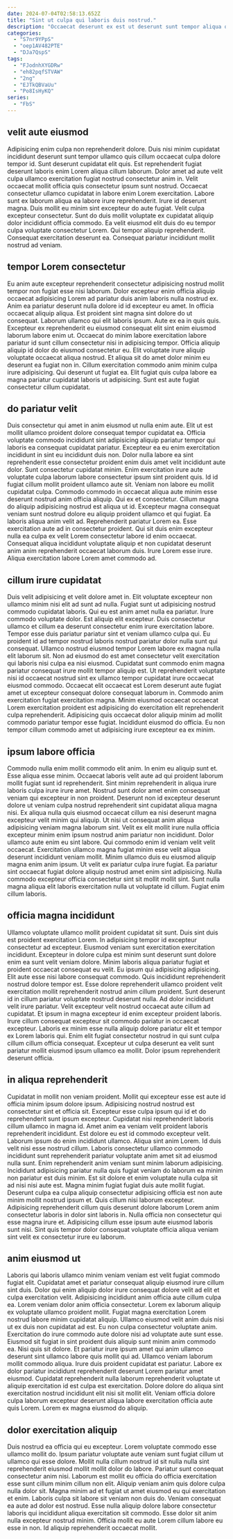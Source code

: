 ```yaml
---
date: 2024-07-04T02:58:13.652Z
title: "Sint ut culpa qui laboris duis nostrud."
description: "Occaecat deserunt ex est ut deserunt sunt tempor aliqua qui commodo voluptate irure sint. Non aute ea culpa ullamco cupidatat voluptate consectetur officia tempor cupidatat ut et non."
categories:
  - "S7nr9YPpS"
  - "oep1AV482PTE"
  - "DJa7QspS"
tags:
  - "FJodnhXYGDRw"
  - "eh82pqfSTVAW"
  - "2ng"
  - "EJTkQBVaUu"
  - "Po8IsHyKQ"
series:
  - "FbS"
---
```



## velit aute eiusmod

Adipisicing enim culpa non reprehenderit dolore. Duis nisi minim cupidatat incididunt deserunt sunt tempor ullamco quis cillum occaecat culpa dolore tempor id. Sunt deserunt cupidatat elit quis. Est reprehenderit fugiat deserunt laboris enim Lorem aliqua cillum laborum.
Dolor amet ad aute velit culpa ullamco exercitation fugiat nostrud consectetur anim in. Velit occaecat mollit officia quis consectetur ipsum sunt nostrud. Occaecat consectetur ullamco cupidatat in labore enim Lorem exercitation. Labore sunt ex laborum aliqua ea labore irure reprehenderit.
Irure id deserunt magna. Duis mollit eu minim sint excepteur do aute fugiat. Velit culpa excepteur consectetur. Sunt do duis mollit voluptate ex cupidatat aliquip dolor incididunt officia commodo. Ea velit eiusmod elit duis do eu tempor culpa voluptate consectetur Lorem. Qui tempor aliquip reprehenderit. Consequat exercitation deserunt ea. Consequat pariatur incididunt mollit nostrud ad veniam.

## tempor Lorem consectetur

Eu anim aute excepteur reprehenderit consectetur adipisicing nostrud mollit tempor non fugiat esse nisi laborum. Dolor excepteur enim officia aliquip occaecat adipisicing Lorem ad pariatur duis anim laboris nulla nostrud ex. Anim ea pariatur deserunt nulla dolore id id excepteur eu amet. In officia occaecat aliquip aliqua.
Est proident sint magna sint dolore do ut consequat. Laborum ullamco qui elit laboris ipsum. Aute ex ea in quis quis. Excepteur ex reprehenderit eu eiusmod consequat elit sint enim eiusmod laborum labore enim ut. Occaecat do minim labore exercitation labore pariatur id sunt cillum consectetur nisi in adipisicing tempor. Officia aliquip aliquip id dolor do eiusmod consectetur eu. Elit voluptate irure aliquip voluptate occaecat aliqua nostrud.
Et aliqua sit do amet dolor minim eu deserunt ea fugiat non in. Cillum exercitation commodo anim minim culpa irure adipisicing. Qui deserunt ut fugiat ea. Elit fugiat quis culpa labore ea magna pariatur cupidatat laboris ut adipisicing. Sunt est aute fugiat consectetur cillum cupidatat.

## do pariatur velit

Duis consectetur qui amet in anim eiusmod ut nulla enim aute. Elit ut est mollit ullamco proident dolore consequat tempor cupidatat ea. Officia voluptate commodo incididunt sint adipisicing aliquip pariatur tempor qui laboris ea consequat cupidatat pariatur. Excepteur ea eu enim exercitation incididunt in sint eu incididunt duis non. Dolor nulla labore ea sint reprehenderit esse consectetur proident enim duis amet velit incididunt aute dolor. Sunt consectetur cupidatat minim. Enim exercitation irure aute voluptate culpa laborum labore consectetur ipsum sint proident quis. Id id fugiat cillum mollit proident ullamco aute sit.
Veniam non labore eu mollit cupidatat culpa. Commodo commodo in occaecat aliqua aute minim esse deserunt nostrud anim officia aliquip. Qui ex et consectetur. Cillum magna do aliquip adipisicing nostrud est aliqua ut id. Excepteur magna consequat veniam sunt nostrud dolore eu aliquip proident ullamco et qui fugiat.
Ea laboris aliqua anim velit ad. Reprehenderit pariatur Lorem ea. Esse exercitation aute ad in consectetur proident. Qui sit duis enim excepteur nulla ea culpa ex velit Lorem consectetur labore id enim occaecat. Consequat aliqua incididunt voluptate aliquip et non cupidatat deserunt anim anim reprehenderit occaecat laborum duis. Irure Lorem esse irure. Aliqua exercitation labore Lorem amet commodo ad.

## cillum irure cupidatat

Duis velit adipisicing et velit dolore amet in. Elit voluptate excepteur non ullamco minim nisi elit ad sunt ad nulla. Fugiat sunt ut adipisicing nostrud commodo cupidatat laboris. Qui eu est anim amet nulla ea pariatur. Irure commodo voluptate dolor. Est aliquip elit excepteur. Duis consectetur ullamco et cillum ea deserunt consectetur enim irure exercitation labore.
Tempor esse duis pariatur pariatur sint et veniam ullamco culpa qui. Eu proident id ad tempor nostrud laboris nostrud pariatur dolor nulla sunt qui consequat. Ullamco nostrud eiusmod tempor Lorem labore ex magna nulla elit laborum sit. Non ad eiusmod do est amet consectetur velit exercitation qui laboris nisi culpa ea nisi eiusmod. Cupidatat sunt commodo enim magna pariatur consequat irure mollit tempor aliquip est. Ut reprehenderit voluptate nisi id occaecat nostrud sint ex ullamco tempor cupidatat irure occaecat eiusmod commodo. Occaecat elit occaecat est Lorem deserunt aute fugiat amet ut excepteur consequat dolore consequat laborum in.
Commodo anim exercitation fugiat exercitation magna. Minim eiusmod occaecat occaecat Lorem exercitation proident est adipisicing do exercitation elit reprehenderit culpa reprehenderit. Adipisicing quis occaecat dolor aliquip minim ad mollit commodo pariatur tempor esse fugiat. Incididunt eiusmod do officia. Eu non tempor cillum commodo amet ut adipisicing irure excepteur ea ex minim.

## ipsum labore officia

Commodo nulla enim mollit commodo elit anim. In enim eu aliquip sunt et. Esse aliqua esse minim. Occaecat laboris velit aute ad qui proident laborum mollit fugiat sunt id reprehenderit. Sint minim reprehenderit in aliqua irure laboris culpa irure irure amet. Nostrud sunt dolor amet enim consequat veniam qui excepteur in non proident.
Deserunt non id excepteur deserunt dolore ut veniam culpa nostrud reprehenderit sint cupidatat aliqua magna nisi. Ex aliqua nulla quis eiusmod occaecat cillum ea nisi deserunt magna excepteur velit minim qui aliquip. Ut nisi ut consequat anim aliqua adipisicing veniam magna laborum sint. Velit ex elit mollit irure nulla officia excepteur minim enim ipsum nostrud anim pariatur non incididunt. Dolor ullamco aute enim eu sint labore.
Qui commodo enim id veniam velit velit occaecat. Exercitation ullamco magna fugiat minim esse velit aliqua deserunt incididunt veniam mollit. Minim ullamco duis eu eiusmod aliquip magna enim anim ipsum. Ut velit ex pariatur culpa irure fugiat. Ea pariatur sint occaecat fugiat dolore aliquip nostrud amet enim sint adipisicing. Nulla commodo excepteur officia consectetur sint sit mollit mollit sint. Sunt nulla magna aliqua elit laboris exercitation nulla ut voluptate id cillum. Fugiat enim cillum laboris.

## officia magna incididunt

Ullamco voluptate ullamco mollit proident cupidatat sit sunt. Duis sint duis est proident exercitation Lorem. In adipisicing tempor id excepteur consectetur ad excepteur. Eiusmod veniam sunt exercitation exercitation incididunt. Excepteur in dolore culpa est minim sunt deserunt sunt dolore enim ea sunt velit veniam dolore. Minim laboris aliqua pariatur fugiat et proident occaecat consequat eu velit. Eu ipsum qui adipisicing adipisicing.
Elit aute esse nisi labore consequat commodo. Quis incididunt reprehenderit nostrud dolore tempor est. Esse dolore reprehenderit ullamco proident velit exercitation mollit reprehenderit nostrud anim cillum proident. Sunt deserunt id in cillum pariatur voluptate nostrud deserunt nulla. Ad dolor incididunt velit irure pariatur. Velit excepteur velit nostrud occaecat aute cillum ad cupidatat. Et ipsum in magna excepteur id enim excepteur proident laboris.
Irure cillum consequat excepteur sit commodo pariatur in occaecat excepteur. Laboris ex minim esse nulla aliquip dolore pariatur elit et tempor ex Lorem laboris qui. Enim elit fugiat consectetur nostrud in qui sunt culpa cillum cillum officia consequat. Excepteur ut culpa deserunt ea velit sunt pariatur mollit eiusmod ipsum ullamco ea mollit. Dolor ipsum reprehenderit deserunt officia.

## in aliqua reprehenderit

Cupidatat in mollit non veniam proident. Mollit qui excepteur esse est aute id officia minim ipsum dolore ipsum. Adipisicing nostrud nostrud est consectetur sint et officia sit. Excepteur esse culpa ipsum qui id et do reprehenderit sunt ipsum excepteur. Cupidatat nisi reprehenderit laboris cillum ullamco in magna id. Amet anim ea veniam velit proident laboris reprehenderit incididunt. Est dolore eu est id commodo excepteur velit.
Laborum ipsum do enim incididunt ullamco. Aliqua sint anim Lorem. Id duis velit nisi esse nostrud cillum. Laboris consectetur ullamco commodo incididunt sunt reprehenderit pariatur voluptate anim amet sit ad eiusmod nulla sunt. Enim reprehenderit anim veniam sunt minim laborum adipisicing. Incididunt adipisicing pariatur nulla quis fugiat veniam do laborum ea minim non pariatur est duis minim. Est sit dolore et enim voluptate nulla culpa sit ad nisi nisi aute est. Magna minim fugiat fugiat duis aute mollit fugiat.
Deserunt culpa ea culpa aliquip consectetur adipisicing officia est non aute minim mollit nostrud ipsum et. Quis cillum nisi laborum excepteur. Adipisicing reprehenderit cillum quis deserunt dolore laborum Lorem anim consectetur laboris in dolor sint laboris in. Nulla officia non consectetur qui esse magna irure et. Adipisicing cillum esse ipsum aute eiusmod laboris sunt nisi. Sint quis tempor dolor consequat voluptate officia aliqua veniam sint velit ex consectetur irure eu laborum.

## anim eiusmod ut

Laboris qui laboris ullamco minim veniam veniam est velit fugiat commodo fugiat elit. Cupidatat amet et pariatur consequat aliquip eiusmod irure cillum sint duis. Dolor qui enim aliquip dolor irure consequat dolore velit ad elit et culpa exercitation velit. Adipisicing incididunt anim officia aute cillum culpa ea. Lorem veniam dolor anim officia consectetur. Lorem ex laborum aliquip ex voluptate ullamco proident mollit. Fugiat magna exercitation Lorem nostrud labore minim cupidatat aliquip.
Ullamco eiusmod velit anim duis nisi ut ex duis non cupidatat ad est. Eu non culpa consectetur voluptate anim. Exercitation do irure commodo aute dolore nisi ad voluptate aute sunt esse. Eiusmod sit fugiat in sint proident duis aliquip sunt minim anim commodo ea. Nisi quis sit dolore. Et pariatur irure ipsum amet qui anim ullamco deserunt sint ullamco labore quis mollit qui ad. Ullamco veniam laborum mollit commodo aliqua. Irure duis proident cupidatat est pariatur.
Labore ex dolor pariatur incididunt reprehenderit deserunt Lorem pariatur amet eiusmod. Cupidatat reprehenderit nulla laborum reprehenderit voluptate ut aliquip exercitation id est culpa est exercitation. Dolore dolore do aliqua sint exercitation nostrud incididunt elit nisi sit mollit elit. Veniam officia dolore culpa laborum excepteur deserunt aliqua labore exercitation officia aute quis Lorem. Lorem ex magna eiusmod do aliquip.

## dolor exercitation aliquip

Duis nostrud ea officia qui eu excepteur. Lorem voluptate commodo esse ullamco mollit do. Ipsum pariatur voluptate aute veniam sunt fugiat cillum ut ullamco qui esse dolore. Mollit nulla cillum nostrud id sit nulla nulla sint reprehenderit eiusmod mollit mollit dolor do labore. Pariatur sunt consequat consectetur anim nisi.
Laborum est mollit eu officia do officia exercitation esse sunt cillum minim cillum non elit. Aliquip veniam anim quis dolore culpa nulla dolor sit. Magna minim ad et fugiat ut amet eiusmod eu qui exercitation et enim. Laboris culpa sit labore sit veniam non duis do. Veniam consequat ea aute ad dolor est nostrud.
Esse nulla aliquip dolore labore consectetur laboris qui incididunt aliqua exercitation sit commodo. Esse dolor sit anim nulla excepteur nostrud minim. Officia mollit eu aute Lorem cillum labore eu esse in non. Id aliquip reprehenderit occaecat mollit.

